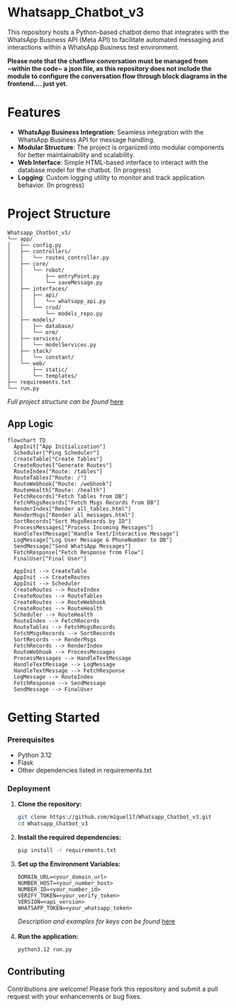 # Whatsapp_Chatbot_v3
This repository hosts a Python-based chatbot demo that integrates with the WhatsApp Business API (Meta API) to facilitate automated messaging and interactions within a WhatsApp Business test environment.  

__Please note that the chatflow conversation must be managed from ~within the code~ a json file, as this repository does not include the module to configure the conversation flow through block diagrams in the frontend.... just yet.__

# Features
- **WhatsApp Business Integration**: Seamless integration with the WhatsApp Business API for message handling.
- **Modular Structure**: The project is organized into modular components for better maintainability and scalability.
- **Web Interface**: Simple HTML-based interface to interact with the database model for the chatbot. (In progress)
- **Logging**: Custom logging utility to monitor and track application behavior. (In progress)

# Project Structure
```
Whatsapp_Chatbot_v3/
└── app/
│   ├── config.py
│   ├── controllers/
│   │   └── routes_controller.py
│   ├── core/
│   │   └── robot/
│   │       ├── entryPoint.py
│   │       └── saveMessage.py
│   ├── interfaces/
│   │   ├── api/
│   │   │   └── whatsapp_api.py
│   │   └── crud/
│   │       └── models_repo.py
│   ├── models/
│   │   ├── database/
│   │   └── orm/
│   ├── services/
│   │   └── modelServices.py
│   ├── stack/
│   │   └── constant/
│   └── web/
│       ├── static/
│       └── templates/
├── requirements.txt
└── run.py
```
*Full project structure can be found* [here](https://github.com/m1guel17/Whatsapp_Chatbot_v3/blob/main/project_structure.md)

## App Logic 
```mermaid
flowchart TD
  AppInit["App Initialization"]
  Scheduler["Ping Scheduler"]
  CreateTable["Create Tables"]
  CreateRoutes["Generate Routes"]
  RouteIndex["Route: /tables"]
  RouteTables["Route: /"]
  RouteWebhook["Route: /webhook"]
  RouteHealth["Route: /health"]
  FetchRecords["Fetch Tables from DB"]
  FetchMsgsRecords["Fetch Msgs Records from DB"]
  RenderIndex["Render all_tables.html"]
  RenderMsgs["Render all_messages.html"]
  SortRecords["Sort MsgsRecords by ID"]
  ProcessMessages["Process Incoming Messages"]
  HandleTextMessage["Handle Text/Interactive Message"]
  LogMessage["Log User Message & PhoneNumber to DB"]
  SendMessage["Send WhatsApp Messages"]
  FetchResponse["Fetch Response from Flow"]
  FinalUser["Final User"]

  AppInit --> CreateTable
  AppInit --> CreateRoutes
  AppInit --> Scheduler
  CreateRoutes --> RouteIndex
  CreateRoutes --> RouteTables
  CreateRoutes --> RouteWebhook
  CreateRoutes --> RouteHealth
  Scheduler --> RouteHealth
  RouteIndex --> FetchRecords
  RouteTables --> FetchMsgsRecords
  FetchMsgsRecords --> SortRecords
  SortRecords --> RenderMsgs
  FetchRecords --> RenderIndex
  RouteWebhook --> ProcessMessages
  ProcessMessages --> HandleTextMessage
  HandleTextMessage --> LogMessage
  HandleTextMessage --> FetchResponse
  LogMessage --> RouteIndex
  FetchResponse --> SendMessage
  SendMessage --> FinalUser
```

# Getting Started
### Prerequisites

- Python 3.12
- Flask
- Other dependencies listed in requirements.txt

### Deployment
1. **Clone the repository:**
   ```bash
   git clone https://github.com/m1guel17/Whatsapp_Chatbot_v3.git
   cd Whatsapp_Chatbot_v3
   ```
2. **Install the required dependencies:**
    ```bash
    pip install -r requirements.txt
    ```
3. **Set up the Environment Variables:**
   ```
   DOMAIN_URL=<your_domain_url>
   NUMBER_HOST=<your_number_host>
   NUMBER_ID=<your_number_id>
   VERIFY_TOKEN=<your_verify_token>
   VERSION=<api_version>
   WHATSAPP_TOKEN=<your_whatsapp_token>
   ```
   *Description and examples for keys can be found* [here](https://github.com/m1guel17/Whatsapp_Chatbot_v3/blob/main/keys_description.md) <br /><br />
4. **Run the application:**
   ```bash
   python3.12 run.py
   ```

## Contributing
Contributions are welcome! Please fork this repository and submit a pull request with your enhancements or bug fixes.




